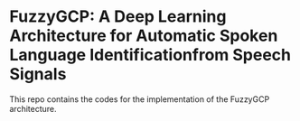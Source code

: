 # FuzzyGCP: A Deep Learning Architecture for Automatic Spoken Language Identificationfrom Speech Signals
This repo contains the codes for the implementation of the FuzzyGCP architecture. 
